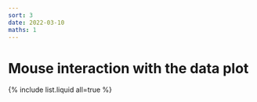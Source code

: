 ```yaml
---
sort: 3
date: 2022-03-10
maths: 1
---
```


# Mouse interaction with the data plot


{% include list.liquid all=true %}
